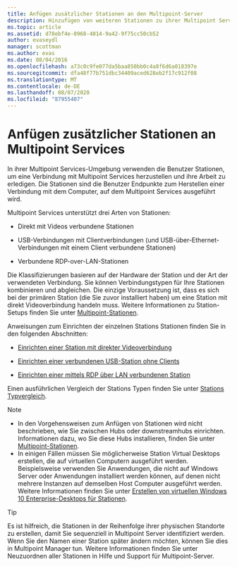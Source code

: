 ```yaml
---
title: Anfügen zusätzlicher Stationen an den Multipoint-Server
description: Hinzufügen von weiteren Stationen zu ihrer Multipoint Services-Bereitstellung
ms.topic: article
ms.assetid: d78ebf4e-0968-4014-9a42-9f75cc50cb52
author: evaseydl
manager: scottman
ms.author: evas
ms.date: 08/04/2016
ms.openlocfilehash: a73c0c9fe077da5baa850bb0c4a8f6d6a018397e
ms.sourcegitcommit: dfa48f77b751dbc34409aced628eb2f17c912f08
ms.translationtype: MT
ms.contentlocale: de-DE
ms.lasthandoff: 08/07/2020
ms.locfileid: "87955407"
---
```

# <a name="attach-additional-stations-to-multipoint-services"></a>Anfügen zusätzlicher Stationen an Multipoint Services
In ihrer Multipoint Services-Umgebung verwenden die Benutzer Stationen, um eine Verbindung mit Multipoint Services herzustellen und ihre Arbeit zu erledigen. Die Stationen sind die Benutzer Endpunkte zum Herstellen einer Verbindung mit dem Computer, auf dem Multipoint Services ausgeführt wird.

Multipoint Services unterstützt drei Arten von Stationen:

-   Direkt mit Videos verbundene Stationen

-   USB-Verbindungen mit Clientverbindungen (und USB-über-Ethernet-Verbindungen mit einem Client verbundene Stationen)

-   Verbundene RDP-over-LAN-Stationen

Die Klassifizierungen basieren auf der Hardware der Station und der Art der verwendeten Verbindung. Sie können Verbindungstypen für Ihre Stationen kombinieren und abgleichen. Die einzige Voraussetzung ist, dass es sich bei der primären Station (die Sie zuvor installiert haben) um eine Station mit direkt Videoverbindung handeln muss. Weitere Informationen zu Station-Setups finden Sie unter [Multipoint-Stationen](MultiPoint-services-Stations.md).

Anweisungen zum Einrichten der einzelnen Stations Stationen finden Sie in den folgenden Abschnitten:

-   [Einrichten einer Station mit direkter Videoverbindung](Set-up-a-direct-video-connected-station-in-MultiPoint-services.md)

-   [Einrichten einer verbundenen USB-Station ohne Clients](Set-up-a-USB-zero-client-connected-station-in-MultiPoint-services.md)

-   [Einrichten einer mittels RDP über LAN verbundenen Station](Set-up-an-RDP-over-LAN-connected-station-in-MultiPoint-services.md)

Einen ausführlichen Vergleich der Stations Typen finden Sie unter [Stations Typvergleich](multipoint-services-stations.md#BKMK_StationTypeComparison).

> [!NOTE]
> -   In den Vorgehensweisen zum Anfügen von Stationen wird nicht beschrieben, wie Sie zwischen Hubs oder downstreamhubs einrichten. Informationen dazu, wo Sie diese Hubs installieren, finden Sie unter [Multipoint-Stationen](MultiPoint-services-Stations.md).
> -   In einigen Fällen müssen Sie möglicherweise Station Virtual Desktops erstellen, die auf virtuellen Computern ausgeführt werden. Beispielsweise verwenden Sie Anwendungen, die nicht auf Windows Server oder Anwendungen installiert werden können, auf denen nicht mehrere Instanzen auf demselben Host Computer ausgeführt werden. Weitere Informationen finden Sie unter [Erstellen von virtuellen Windows 10 Enterprise-Desktops für Stationen](Create-Windows-10-Enterprise-virtual-desktops-for-stations.md).

> [!TIP]
> Es ist hilfreich, die Stationen in der Reihenfolge ihrer physischen Standorte zu erstellen, damit Sie sequenziell in Multipoint Server identifiziert werden. Wenn Sie den Namen einer Station später ändern möchten, können Sie dies in Multipoint Manager tun. Weitere Informationen finden Sie unter Neuzuordnen aller Stationen in Hilfe und Support für Multipoint-Server.